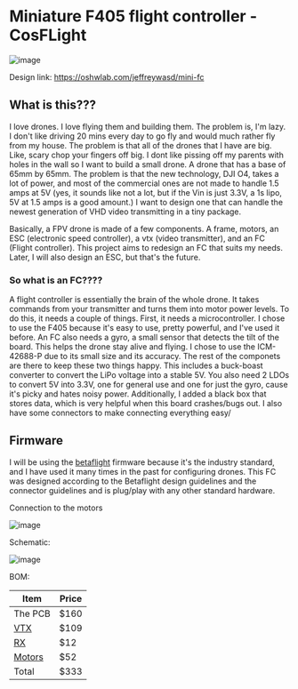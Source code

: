 # Miniature F405 flight controller - CosFLight
![image](https://github.com/user-attachments/assets/32e93f73-0ac1-4fae-924f-ef5e97563c82)


Design link:  https://oshwlab.com/jeffreywasd/mini-fc


## What is this???

I love drones. I love flying them and building them. The problem is, I'm lazy. I don't like driving 20 mins every day to go fly and would much rather fly from my house. The problem is that all of the drones that I have are big. Like, scary chop your fingers off big. I dont like pissing off my parents with holes in the wall so I want to build a small drone. A drone that has a base of 65mm by 65mm. The problem is that the new technology, DJI O4, takes a lot of power, and most of the commercial ones are not made to handle 1.5 amps at 5V (yes, it sounds like not a lot, but if the Vin is just 3.3V, a 1s lipo, 5V at 1.5 amps is a good amount.) I want to design one that can handle the newest generation of VHD video transmitting  in a tiny package. 

Basically, a FPV drone is made of a few components. A frame, motors, an ESC (electronic speed controller), a vtx (video transmitter), and an FC (Flight controller). This project aims to redesign an FC that suits my needs. Later, I will also design an ESC, but that's the future. 

### So what is an FC????
A flight controller is essentially the brain of the whole drone. It takes commands from your transmitter and turns them into motor power levels. To do this, it needs a couple of things. First, it needs a microcontroller. I chose to use the F405 because it's easy to use, pretty powerful, and I've used it before. An FC also needs a gyro, a small sensor that detects the tilt of the board. This helps the drone stay alive and flying. I chose to use the ICM-42688-P due to its small size and its accuracy. The rest of the componets are there to keep these two things happy. This includes a buck-boast converter to convert the LiPo voltage into a stable 5V. You also need 2 LDOs to convert 5V into 3.3V, one for general use and one for just the gyro, cause it's picky and hates noisy power. Additionally, I added a black box that stores data, which is very helpful when this board crashes/bugs out.  I also have some connectors to make connecting everything easy/ 


## Firmware 
I will be using the [betaflight](https://betaflight.com/) firmware because it's the industry standard, and I have used it many times in the past for configuring drones. This FC was designed according to the Betaflight design guidelines and the connector guidelines and is plug/play with any other standard hardware.  


Connection to the motors

![image](https://github.com/user-attachments/assets/0b13b81a-19fd-4221-a80f-dbbc6e8247b0)


Schematic:

![image](https://github.com/user-attachments/assets/c0a58f38-ea3b-4d91-98f3-fb87f2f3611c)



BOM:

| Item  | Price |
| ------------- | ------------- |
| The PCB  | $160  |
| [VTX](https://www.getfpv.com/dji-o4-air-unit.html)  | $109  |
| [RX](https://www.getfpv.com/betafpv-elrs-lite-v1-1-2-4ghz-receiver-w-flat-antenna.html)  | $12  |
| [Motors](https://www.getfpv.com/betafpv-0802se-brushless-motors-4-pcs-19500kv-22000kv.html)  | $52  |
| Total  | $333 |
